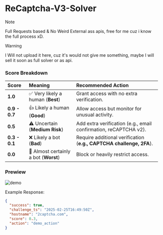 # ReCaptcha-V3-Solver

> [!NOTE]
> Full Requests based & No Weird External ass apis, free for me cuz i know the full process xD. <br>

> [!WARNING] 
> I Will not upload it here, cuz it's would not give me something, maybe I will sell it soon as full solver or as api. 

###  Score Breakdown
| Score | Meaning     | Recommended Action                |
| :-------- | :------- | :------------------------- |
| **1.0** | ✅ Very likely a human (**Best**) | Grant access with no extra verification. |
| **0.9 - 0.7** | 👍 Likely a human (**Good**) | Allow access but monitor for unusual activity. |
| **0.5** | ⚠️ Uncertain (**Medium Risk**) | Add extra verification (e.g., email confirmation, reCAPTCHA v2). |
| **0.3 - 0.1** | ❌ Likely a bot (**Bad**) | Require additional verification (**e.g., CAPTCHA challenge, 2FA**). |
| **0.0** | 🚫 Almost certainly a bot (**Worst**) | Block or heavily restrict access. |

### Prewiew 
![demo](https://github.com/user-attachments/assets/03a72a70-4db2-41a1-8723-9363b544ff00)

Example Response: 

```json
{
  "success": true,
  "challenge_ts": "2025-02-25T16:49:50Z",
  "hostname": "2captcha.com",
  "score": 0.3,
  "action": "demo_action"
}
